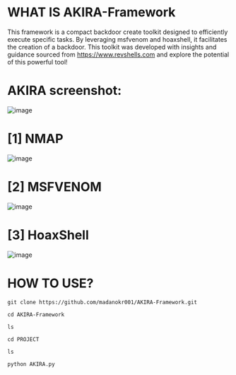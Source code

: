 # WHAT IS AKIRA-Framework
This framework is a compact backdoor create toolkit designed to efficiently execute specific tasks. By leveraging msfvenom and hoaxshell, it facilitates the creation of a backdoor. This toolkit was developed with insights and guidance sourced from https://www.revshells.com and explore the potential of this powerful tool!

# AKIRA screenshot:
![image](https://github.com/user-attachments/assets/cc022455-6180-444f-8996-d9eb087a764a)


# [1] NMAP
![image](https://github.com/user-attachments/assets/35ece059-7a2f-466c-95bb-56610acc0e5d)

# [2] MSFVENOM
![image](https://github.com/user-attachments/assets/6df5b051-7d53-479e-ae02-a32737d5197c)


# [3] HoaxShell
![image](https://github.com/user-attachments/assets/9ca4ed58-5684-48d9-a7e9-c3c3c4a8c342)



# HOW TO USE?
```
git clone https://github.com/madanokr001/AKIRA-Framework.git
```
```
cd AKIRA-Framework
```
```
ls
```
```
cd PROJECT
```
```
ls
```
```
python AKIRA.py
```

